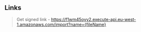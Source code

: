 ## Links

>Get signed link - https://f1wm45oyy2.execute-api.eu-west-1.amazonaws.com/import?name={fileName}
